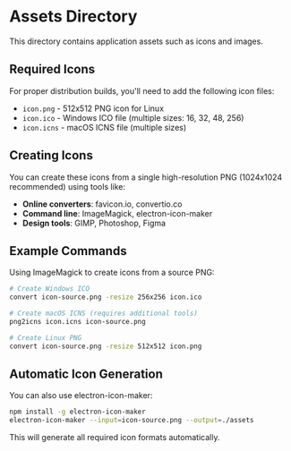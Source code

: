 # Assets Directory

This directory contains application assets such as icons and images.

## Required Icons

For proper distribution builds, you'll need to add the following icon files:

- `icon.png` - 512x512 PNG icon for Linux
- `icon.ico` - Windows ICO file (multiple sizes: 16, 32, 48, 256)
- `icon.icns` - macOS ICNS file (multiple sizes)

## Creating Icons

You can create these icons from a single high-resolution PNG (1024x1024 recommended) using tools like:

- **Online converters**: favicon.io, convertio.co
- **Command line**: ImageMagick, electron-icon-maker
- **Design tools**: GIMP, Photoshop, Figma

## Example Commands

Using ImageMagick to create icons from a source PNG:

```bash
# Create Windows ICO
convert icon-source.png -resize 256x256 icon.ico

# Create macOS ICNS (requires additional tools)
png2icns icon.icns icon-source.png

# Create Linux PNG
convert icon-source.png -resize 512x512 icon.png
```

## Automatic Icon Generation

You can also use electron-icon-maker:

```bash
npm install -g electron-icon-maker
electron-icon-maker --input=icon-source.png --output=./assets
```

This will generate all required icon formats automatically.
